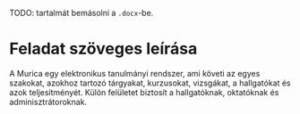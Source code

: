 TODO: tartalmát bemásolni a `.docx`-be.

# Feladat szöveges leírása

A Murica egy elektronikus tanulmányi rendszer, ami követi az egyes szakokat, azokhoz tartozó tárgyakat, kurzusokat, vizsgákat, a hallgatókat és azok teljesítményét. Külön felületet biztosít a hallgatóknak, oktatóknak és adminisztrátoroknak. 
